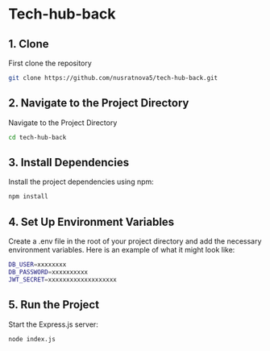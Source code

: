 # Tech-hub-back

## 1. Clone

First clone the repository
```bash
git clone https://github.com/nusratnova5/tech-hub-back.git
```

## 2. Navigate to the Project Directory

Navigate to the Project Directory
```bash
cd tech-hub-back
```

## 3. Install Dependencies

Install the project dependencies using npm:
```bash
npm install
```

## 4. Set Up Environment Variables

Create a .env file in the root of your project directory and add the necessary environment variables. Here is an example of what it might look like:
```bash
DB_USER=xxxxxxxx
DB_PASSWORD=xxxxxxxxxx
JWT_SECRET=xxxxxxxxxxxxxxxxxxx
```

## 5. Run the Project

Start the Express.js server:
```bash
node index.js
```